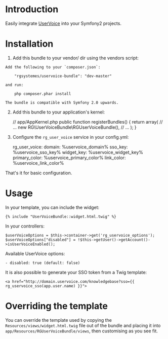 Introduction
============

Easily integrate [UserVoice](https://www.uservoice.com) into your Symfony2 projects.

Installation
============

  1. Add this bundle to your vendor/ dir using the vendors script:

    Add the following to your `composer.json`:

        "rgsystemes/uservoice-bundle": "dev-master"

    and run:

        php composer.phar install

    The bundle is compatible with Symfony 2.0 upwards.


  2. Add this bundle to your application's kernel:

        // app/AppKernel.php
        public function registerBundles()
        {
            return array(
                // ...
                new RG\UserVoiceBundle\RGUserVoiceBundle(),
                // ...
            );
        }

  3. Configure the `rg_user_voice` service in your config.yml:

        rg_user_voice:
            domain: %uservoice_domain%
            sso_key: %uservoice_sso_key%
            widget_key: %uservoice_widget_key%
            primary_color: %uservoice_primary_color%
            link_color: %uservoice_link_color%


That's it for basic configuration.

Usage
=====

In your template, you can include the widget:

    {% include "UserVoiceBundle::widget.html.twig" %}

In your controllers:

    $userVoiceOptions = $this->container->get('rg_uservoice_options');
    $userVoiceOptions["disabled"] = !$this->getUser()->getAccount()->isUserVoiceEnabled();

Available UserVoice options:

    - disabled: true (default: false)

It is also possible to generate your SSO token from a Twig template:

    <a href="http://domain.uservoice.com/knowledgebase?sso={{ rg_uservoice_sso(app.user.name) }}">

Overriding the template
=======================

You can override the template used by copying the
`Resources/views/widget.html.twig` file out of the bundle and placing it
into `app/Resources/RGUserVoiceBundle/views`, then customising
as you see fit.

